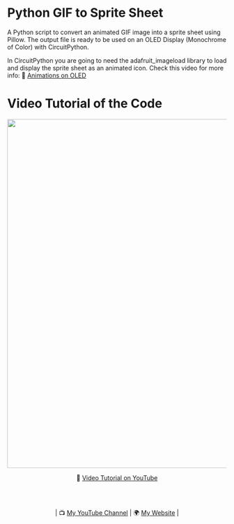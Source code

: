 # Python GIF to Sprite Sheet

A Python script to convert an animated GIF image into a sprite sheet using Pillow. The output file is ready to be used on an OLED Display (Monochrome of Color) with CircuitPython.
 
 In CircuitPython you are going to need the adafruit_imageload library to load and display the sprite sheet as an animated icon. Check this video for more info: 🎥 <a href="https://youtu.be/WqyBWcjs_oY">Animations on OLED</a>

# Video Tutorial of the Code

<p align="center">
  <img src="preview.jpg" alt="" width="800">
</p>

<p align="center">
🎥 <a href="https://youtu.be/bTRD8E66Pew">Video Tutorial on YouTube</a>
</p>

<br>
<br>
<p align="center">
| 📺 <a href="https://www.youtube.com/channel/UC3ivOTE5EgpmF2DHLBmWIWg">My YouTube Channel</a>
| 🌍 <a href="http://www.educ8s.tv">My Website</a> | <br>
</p>
